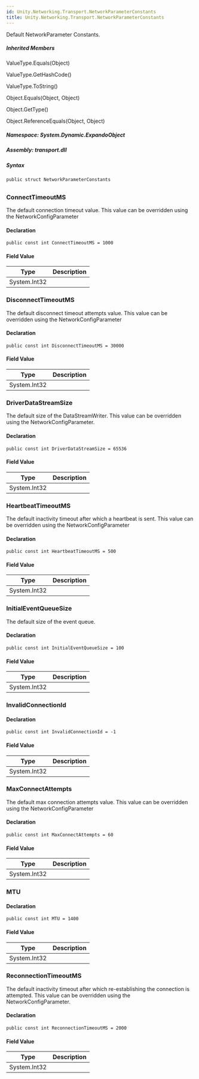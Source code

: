 ```yaml
---  
id: Unity.Networking.Transport.NetworkParameterConstants  
title: Unity.Networking.Transport.NetworkParameterConstants  
---
```


<div class="markdown level0 summary">

Default NetworkParameter Constants.

</div>

<div class="markdown level0 conceptual">

</div>

<div class="inheritedMembers">

##### Inherited Members

<div>

ValueType.Equals(Object)

</div>

<div>

ValueType.GetHashCode()

</div>

<div>

ValueType.ToString()

</div>

<div>

Object.Equals(Object, Object)

</div>

<div>

Object.GetType()

</div>

<div>

Object.ReferenceEquals(Object, Object)

</div>

</div>

##### **Namespace**: System.Dynamic.ExpandoObject

##### **Assembly**: transport.dll

##### Syntax

``` lang-csharp
public struct NetworkParameterConstants
```

## 

### ConnectTimeoutMS

<div class="markdown level1 summary">

The default connection timeout value. This value can be overridden using
the NetworkConfigParameter

</div>

<div class="markdown level1 conceptual">

</div>

#### Declaration

``` lang-csharp
public const int ConnectTimeoutMS = 1000
```

#### Field Value

| Type         | Description |
|--------------|-------------|
| System.Int32 |             |

### DisconnectTimeoutMS

<div class="markdown level1 summary">

The default disconnect timeout attempts value. This value can be
overridden using the NetworkConfigParameter

</div>

<div class="markdown level1 conceptual">

</div>

#### Declaration

``` lang-csharp
public const int DisconnectTimeoutMS = 30000
```

#### Field Value

| Type         | Description |
|--------------|-------------|
| System.Int32 |             |

### DriverDataStreamSize

<div class="markdown level1 summary">

The default size of the DataStreamWriter. This value can be overridden
using the NetworkConfigParameter.

</div>

<div class="markdown level1 conceptual">

</div>

#### Declaration

``` lang-csharp
public const int DriverDataStreamSize = 65536
```

#### Field Value

| Type         | Description |
|--------------|-------------|
| System.Int32 |             |

### HeartbeatTimeoutMS

<div class="markdown level1 summary">

The default inactivity timeout after which a heartbeat is sent. This
value can be overridden using the NetworkConfigParameter

</div>

<div class="markdown level1 conceptual">

</div>

#### Declaration

``` lang-csharp
public const int HeartbeatTimeoutMS = 500
```

#### Field Value

| Type         | Description |
|--------------|-------------|
| System.Int32 |             |

### InitialEventQueueSize

<div class="markdown level1 summary">

The default size of the event queue.

</div>

<div class="markdown level1 conceptual">

</div>

#### Declaration

``` lang-csharp
public const int InitialEventQueueSize = 100
```

#### Field Value

| Type         | Description |
|--------------|-------------|
| System.Int32 |             |

### InvalidConnectionId

<div class="markdown level1 summary">

</div>

<div class="markdown level1 conceptual">

</div>

#### Declaration

``` lang-csharp
public const int InvalidConnectionId = -1
```

#### Field Value

| Type         | Description |
|--------------|-------------|
| System.Int32 |             |

### MaxConnectAttempts

<div class="markdown level1 summary">

The default max connection attempts value. This value can be overridden
using the NetworkConfigParameter

</div>

<div class="markdown level1 conceptual">

</div>

#### Declaration

``` lang-csharp
public const int MaxConnectAttempts = 60
```

#### Field Value

| Type         | Description |
|--------------|-------------|
| System.Int32 |             |

### MTU

<div class="markdown level1 summary">

</div>

<div class="markdown level1 conceptual">

</div>

#### Declaration

``` lang-csharp
public const int MTU = 1400
```

#### Field Value

| Type         | Description |
|--------------|-------------|
| System.Int32 |             |

### ReconnectionTimeoutMS

<div class="markdown level1 summary">

The default inactivity timeout after which re-establishing the
connection is attempted. This value can be overridden using the
NetworkConfigParameter.

</div>

<div class="markdown level1 conceptual">

</div>

#### Declaration

``` lang-csharp
public const int ReconnectionTimeoutMS = 2000
```

#### Field Value

| Type         | Description |
|--------------|-------------|
| System.Int32 |             |
